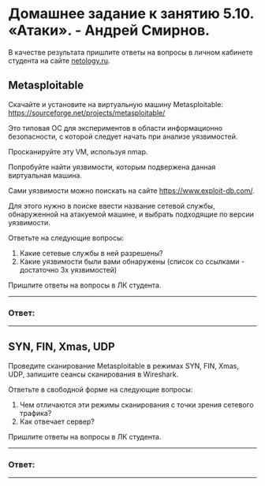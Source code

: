 # Домашнее задание к занятию 5.10. «Атаки». - Андрей Смирнов.

В качестве результата пришлите ответы на вопросы в личном кабинете студента на сайте [netology.ru](https://netology.ru).

## Metasploitable

Скачайте и установите на виртуальную машину Metasploitable: https://sourceforge.net/projects/metasploitable/

Это типовая ОС для экспериментов в области информационно безопасности, с которой следует начать при анализе уязвимостей.

Просканируйте эту VM, используя nmap.

Попробуйте найти уязвимости, которым подвержена данная виртуальная машина.

Сами уязвимости можно поискать на сайте https://www.exploit-db.com/.

Для этого нужно в поиске ввести название сетевой службы, обнаруженной на атакуемой машине, и выбрать подходящие по версии уязвимости.

Ответьте на следующие вопросы:

1. Какие сетевые службы в ней разрешены?
1. Какие уязвимости были вами обнаружены (список со ссылками - достаточно 3х уязвимостей)

Пришлите ответы на вопросы в ЛК студента.


---

### Ответ:


---



## SYN, FIN, Xmas, UDP

Проведите сканирование Metasploitable в режимах SYN, FIN, Xmas, UDP, запишите сеансы сканирования в Wireshark.

Ответьте в свободной форме на следующие вопросы:
1. Чем отличаются эти режимы сканирования с точки зрения сетевого трафика?
1. Как отвечает сервер?

Пришлите ответы на вопросы в ЛК студента.


---

### Ответ:


---
